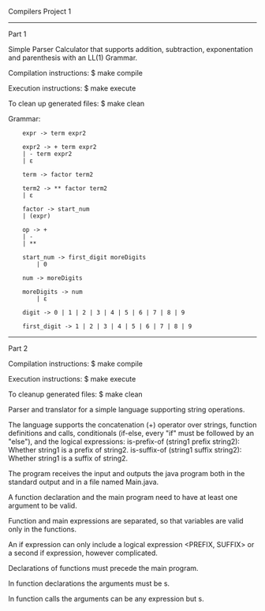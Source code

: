Compilers Project 1

--------------------------------


Part 1

Simple Parser Calculator that supports addition, subtraction, exponentation and parenthesis with an LL(1) Grammar.


Compilation instructions:
$ make compile

Execution instructions:
$ make execute

To clean up generated files:
$ make clean


Grammar:

        expr -> term expr2

        expr2 -> + term expr2
        | - term expr2
        | ε

        term -> factor term2

        term2 -> ** factor term2
        | ε

        factor -> start_num 
        | (expr)

        op -> +
        | -
        | **

        start_num -> first_digit moreDigits
            | 0

        num -> moreDigits

        moreDigits -> num
            | ε

        digit -> 0 | 1 | 2 | 3 | 4 | 5 | 6 | 7 | 8 | 9

        first_digit -> 1 | 2 | 3 | 4 | 5 | 6 | 7 | 8 | 9

-------------------------------------------------------

Part 2

Compilation instructions:
$ make compile

Execution instructions:
$ make execute

To cleanup generated files:
$ make clean


Parser and translator for a simple language supporting string operations.

The language supports the concatenation (+) operator over strings, function definitions and calls, conditionals (if-else, every "if" must be followed by an "else"), and the logical expressions:
    is-prefix-of (string1 prefix string2): Whether string1 is a prefix of string2.
    is-suffix-of (string1 suffix string2): Whether string1 is a suffix of string2.



The program receives the input and outputs the java program both in the standard output and in a file named Main.java.

A function declaration and the main program need to have at least one argument to be valid.

Function and main expressions are separated, so that variables <ID> are valid only in the functions.
        
An if expression can only include a logical expression <PREFIX, SUFFIX> or a second if expression, however complicated.

Declarations of functions must precede the main program.

In function declarations the arguments must be <ID>s.
        
In function calls the arguments can be any expression but <ID>s.         
        
